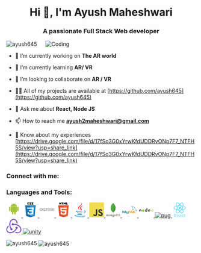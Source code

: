 <h1 align="center">Hi 👋, I'm Ayush Maheshwari</h1>
<h3 align="center">A passionate Full Stack Web developer</h3>
<img align="right" alt="Coding" width="400" src="https://tenor.com/view/coding-gif-18657810">
<p align="left"> <img src="https://komarev.com/ghpvc/?username=ayush645&label=Profile%20views&color=0e75b6&style=flat" alt="ayush645" /> </p>

- 🔭 I’m currently working on **The AR world**

- 🌱 I’m currently learning **AR/ VR**

- 👯 I’m looking to collaborate on **AR / VR**

- 👨‍💻 All of my projects are available at [https://github.com/ayush645](https://github.com/ayush645)

- 💬 Ask me about **React, Node JS**

- 📫 How to reach me **ayush2maheshwari@gmail.com**

- 📄 Know about my experiences [https://drive.google.com/file/d/17fSo3G0xYrwKfdUDDRvONp7F7_NTFH5S/view?usp=share_link](https://drive.google.com/file/d/17fSo3G0xYrwKfdUDDRvONp7F7_NTFH5S/view?usp=share_link)

<h3 align="left">Connect with me:</h3>
<p align="left">
</p>

<h3 align="left">Languages and Tools:</h3>
<p align="left"> <a href="https://developer.android.com" target="_blank" rel="noreferrer"> <img src="https://raw.githubusercontent.com/devicons/devicon/master/icons/android/android-original-wordmark.svg" alt="android" width="40" height="40"/> </a> 
  <a href="https://www.w3schools.com/css/" target="_blank" rel="noreferrer"> <img src="https://raw.githubusercontent.com/devicons/devicon/master/icons/css3/css3-original-wordmark.svg" alt="css3" width="40" height="40"/> </a> 
  <a href="https://expressjs.com" target="_blank" rel="noreferrer"> <img src="https://raw.githubusercontent.com/devicons/devicon/master/icons/express/express-original-wordmark.svg" alt="express" width="40" height="40"/> </a>
  <a href="https://www.w3.org/html/" target="_blank" rel="noreferrer"> <img src="https://raw.githubusercontent.com/devicons/devicon/master/icons/html5/html5-original-wordmark.svg" alt="html5" width="40" height="40"/> </a>
  <a href="https://www.java.com" target="_blank" rel="noreferrer"> <img src="https://raw.githubusercontent.com/devicons/devicon/master/icons/java/java-original.svg" alt="java" width="40" height="40"/> </a> <a href="https://developer.mozilla.org/en-US/docs/Web/JavaScript" target="_blank" rel="noreferrer"> <img src="https://raw.githubusercontent.com/devicons/devicon/master/icons/javascript/javascript-original.svg" alt="javascript" width="40" height="40"/> </a> 
  <a href="https://www.mongodb.com/" target="_blank" rel="noreferrer"> <img src="https://raw.githubusercontent.com/devicons/devicon/master/icons/mongodb/mongodb-original-wordmark.svg" alt="mongodb" width="40" height="40"/> </a> 
  <a href="https://www.mysql.com/" target="_blank" rel="noreferrer"> <img src="https://raw.githubusercontent.com/devicons/devicon/master/icons/mysql/mysql-original-wordmark.svg" alt="mysql" width="40" height="40"/> </a>
  <a href="https://nodejs.org" target="_blank" rel="noreferrer"> <img src="https://raw.githubusercontent.com/devicons/devicon/master/icons/nodejs/nodejs-original-wordmark.svg" alt="nodejs" width="40" height="40"/> </a> 
  <a href="https://pugjs.org" target="_blank" rel="noreferrer"> <img src="https://cdn.worldvectorlogo.com/logos/pug.svg" alt="pug" width="40" height="40"/> </a>
  <a href="https://reactjs.org/" target="_blank" rel="noreferrer"> <img src="https://raw.githubusercontent.com/devicons/devicon/master/icons/react/react-original-wordmark.svg" alt="react" width="40" height="40"/> </a> 
  <a href="https://redux.js.org" target="_blank" rel="noreferrer"> <img src="https://raw.githubusercontent.com/devicons/devicon/master/icons/redux/redux-original.svg" alt="redux" width="40" height="40"/> </a>
  <a href="https://unity.com/" target="_blank" rel="noreferrer"> <img src="https://www.vectorlogo.zone/logos/unity3d/unity3d-icon.svg" alt="unity" width="40" height="40"/> </a>
</p>

<p><img align="left" src="https://github-readme-stats.vercel.app/api/top-langs?username=ayush645&show_icons=true&locale=en&layout=compact" alt="ayush645" /></p>

<p>&nbsp;<img align="center" src="https://github-readme-stats.vercel.app/api?username=ayush645&show_icons=true&locale=en" alt="ayush645" /></p>

